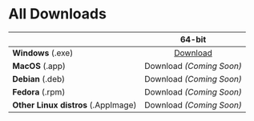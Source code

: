 # All Downloads
<!-- 
### [Windows <Badge vertical="middle" text="x64"/><Badge vertical="middle" text="(.exe)"/>](https://storage.googleapis.com/quarkjs-auto-update/Quark-win-0.1.5.exe)

#### MacOS <Badge text="x64"/><Badge text="(.app)"/> _(Coming soon)_
#### Debian <Badge text="x64"/><Badge text="(.deb)"/> _(Coming soon)_
#### Fedora <Badge text="x64"/><Badge text="(.rpm)"/> _(Coming soon)_
#### Other Linux distros <Badge text="x64"/><Badge text="(.AppImage)"/> _(Coming soon)_ -->

|                                      |                                       64-bit                                       |
| ------------------------------------ | :--------------------------------------------------------------------------------: |
| __Windows__  (.exe)                  | [Download](https://storage.googleapis.com/quarkjs-auto-update/Quark-win-0.1.5.exe) |
| __MacOS__    (.app)                  |                              Download _(Coming Soon)_                              |
| __Debian__  (.deb)                   |                              Download _(Coming Soon)_                              |
| __Fedora__  (.rpm)                   |                              Download _(Coming Soon)_                              |
| __Other Linux distros__  (.AppImage) |                              Download _(Coming Soon)_                              |